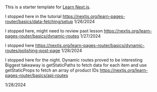 This is a starter template for [Learn Next.js](https://nextjs.org/learn).



I stopped here in the tutorial 
https://nextjs.org/learn-pages-router/basics/data-fetching/setup
1/26/2024


I stopped here, might need to review past lesson
https://nextjs.org/learn-pages-router/basics/dynamic-routes
1/27/2024

I stopped here
https://nextjs.org/learn-pages-router/basics/dynamic-routes/polishing-post-page
1/28/2024

I stopped here for the night.
Dynamic routes proved to be interesting
Biggest takeaway is getStaticPaths to fetch data for each item and use getStaticProps to fetch an array of product IDs
https://nextjs.org/learn-pages-router/basics/api-routes

1/28/2024